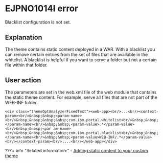 # EJPNO1014I error

Blacklist configuration is not set.

## Explanation

The theme contains static content deployed in a WAR. With a blacklist you can remove certain entries from the set of files that are available in the whitelist. A blacklist is helpful if you want to serve a folder but not a certain file within that folder.

## User action

The parameters are set in the web.xml file of the web module that contains the static theme content. For example, serve all files that are not part of the WEB-INF folder.

```
<div class="themeOptAnalyzerFixedText"><web-app><br/>...<br/><context-param><br/>&nbsp;&nbsp;<param-name><br/>&nbsp;&nbsp;&nbsp;&nbsp;com.ibm.portal.whitelist<br/>&nbsp;&nbsp;</param-name><br/>&nbsp;&nbsp;<param-value>.*</param-value><br/>&nbsp;&nbsp;<par am-name><br/>&nbsp;&nbsp;&nbsp;&nbsp;com.ibm.portal.blacklist<br/>&nbsp;&nbsp;</param-name><br/>&nbsp;&nbsp;<param-value>WEB-INF/.*</param-value><br/></context-param><br/>....<br/></web-app></div>
```


???+ info "Related information:"
    - [Adding static content to your custom theme](../../../developing_theme/dev_op_overview/manual_packaging_themes/themeopt_move_repack_addstatic.md)

